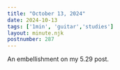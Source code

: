 ```yaml
---
title: "October 13, 2024"
date: 2024-10-13
tags: ['1min', 'guitar','studies']
layout: minute.njk
postnumber: 287
---
```

An embellishment on my 5.29 post. 